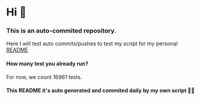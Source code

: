
# Hi 🍻

### This is an auto-commited repository.

Here I will test auto commits&#x2F;pushes to test my script for my personal
    [README](https:&#x2F;&#x2F;github.com&#x2F;JuanGidoni&#x2F;JuanGidoni)

#### How many test you already run?

For now, we count 16961 tests.

#### This README it&#39;s auto generated and commited daily by my own script 🚀😍
  